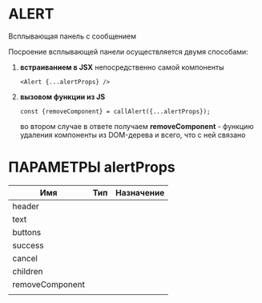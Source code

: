 # ALERT

Всплывающая панель с сообщением

Посроение всплывающей панели осуществляется двумя способами:

1. **встраиванием в JSX** непосредственно самой компоненты
    ````
    <Alert {...alertProps} />
    ````
2. **вызовом функции из JS**

    ````
    const {removeComponent} = callAlert({...alertProps});
    ````
   во втором случае в ответе получаем **removeComponent** - функцию удаления компоненты
   из DOM-дерева и всего, что с ней связано

# ПАРАМЕТРЫ alertProps

| Имя                  | Тип       | Назначение                                                                        |
|----------------------|-----------|-----------------------------------------------------------------------------------|
| header               | |                      |
| text | |   |
| buttons | |   |
| success | |   |
| cancel | |   |
| children | |   |
| removeComponent | |   |
|  | |   |

